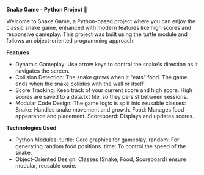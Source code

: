 **Snake Game - Python Project 🐍**

Welcome to Snake Game, a Python-based project where you can enjoy the classic snake game, enhanced with modern features like high scores and responsive gameplay. 
This project was built using the turtle module and follows an object-oriented programming approach.

**Features**
- Dynamic Gameplay: Use arrow keys to control the snake's direction as it navigates the screen.
- Collision Detection:
    The snake grows when it "eats" food.
    The game ends when the snake collides with the wall or itself.
- Score Tracking:
    Keep track of your current score and high score.
    High scores are saved to a data.txt file, so they persist between sessions.
- Modular Code Design: The game logic is split into reusable classes:
    Snake: Handles snake movement and growth.
    Food: Manages food appearance and placement.
    Scoreboard: Displays and updates scores.

**Technologies Used**
- Python Modules:
    turtle: Core graphics for gameplay.
    random: For generating random food positions.
    time: To control the speed of the snake.
- Object-Oriented Design:
    Classes (Snake, Food, Scoreboard) ensure modular, reusable code.
